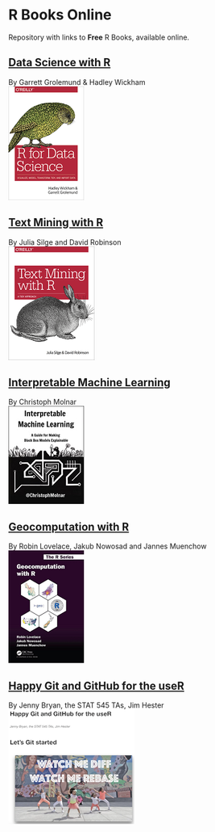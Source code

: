 # R Books Online

Repository with links to **Free** R Books, available online.

## [Data Science with R](https://r4ds.had.co.nz)  
By Garrett Grolemund & Hadley Wickham  
![Data Science with R cover](covers/DataScienceWithR.png)

## [Text Mining with R](https://www.tidytextmining.com)  
By Julia Silge and David Robinson  
![Text Mining with R cover](covers/TextMiningWithR.png)

## [Interpretable Machine Learning](https://christophm.github.io/interpretable-ml-book)  
By Christoph Molnar  
![Interpretable Machine Learning cover](covers/IML.png)

## [Geocomputation with R](https://geocompr.robinlovelace.net)  
By Robin Lovelace, Jakub Nowosad and Jannes Muenchow  
![Geocomputation with R cover](covers/GeoCompR.png)

## [Happy Git and GitHub for the useR](https://happygitwithr.com/index.html)  
By Jenny Bryan, the STAT 545 TAs, Jim Hester
![Happy Git](covers/HappyGit.png)